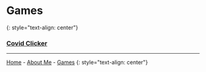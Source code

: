 # Games
{: style="text-align: center"}

### [Covid Clicker](covidclicker)

---

[Home](https://keththemeifwa.github.io) - [About Me](aboutme) - [Games](games)
{: style="text-align: center"}
